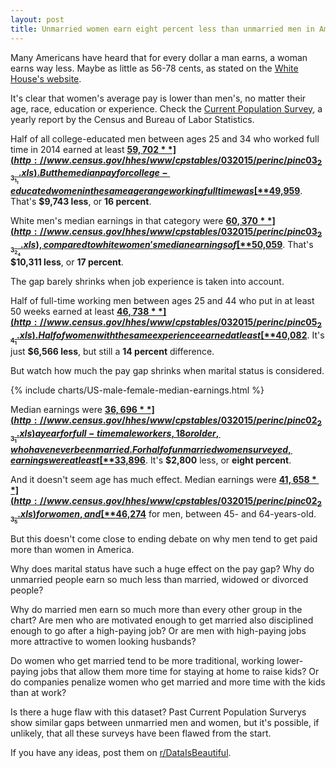 ```yaml
---
layout: post
title: Unmarried women earn eight percent less than unmarried men in America
---
```


Many Americans have heard that for every dollar a man earns, a woman earns way less. Maybe as little as 56-78 cents, as stated on the [White House's website](https://www.whitehouse.gov/issues/equal-pay#top).

It's clear that women's average pay is lower than men's, no matter their age, race, education or experience. Check the [Current Population Survey](http://www.census.gov/hhes/www/cpstables/032015/perinc/toc.htm), a yearly report by the Census and Bureau of Labor Statistics. 

Half of all college-educated men between ages 25 and 34 who worked full time in 2014 earned at least [**$59,702**](http://www.census.gov/hhes/www/cpstables/032015/perinc/pinc03_2_3_1_1.xls). But the median pay for college-educated women in the same age range working full time was [**$49,959**](http://www.census.gov/hhes/www/cpstables/032015/perinc/pinc03_3_3_2_1.xls). That's **$9,743 less**, or **16 percent**.

White men's median earnings in that category were [**$60,370**](http://www.census.gov/hhes/www/cpstables/032015/perinc/pinc03_2_3_2_4.xls), compared to white women's median earnings of [**$50,059**](http://www.census.gov/hhes/www/cpstables/032015/perinc/pinc03_3_3_2_4.xls). That's **$10,311 less**, or **17 percent**.

The gap barely shrinks when job experience is taken into account. 

Half of full-time working men between ages 25 and 44 who put in at least 50 weeks earned at least [**$46,738**](http://www.census.gov/hhes/www/cpstables/032015/perinc/pinc05_2_4_1.xls). Half of women with the same experience earned at least [**$40,082**](http://www.census.gov/hhes/www/cpstables/032015/perinc/pinc05_3_4_1.xls). It's just **$6,566 less**, but still a **14 percent** difference.

But watch how much the pay gap shrinks when marital status is considered.

{% include charts/US-male-female-median-earnings.html %}

Median earnings were [**$36,696**](http://www.census.gov/hhes/www/cpstables/032015/perinc/pinc02_2_3_1.xls) a year for full-time male workers, 18 or older, who have never been married. For half of unmarried women surveyed, earnings were at least [**$33,896**](http://www.census.gov/hhes/www/cpstables/032015/perinc/pinc02_3_3_1.xls). It's **$2,800** less, or **eight percent**.

And it doesn't seem age has much effect. Median earnings were [**$41,658**](http://www.census.gov/hhes/www/cpstables/032015/perinc/pinc02_2_3_5.xls) for women, and [**$46,274**](http://www.census.gov/hhes/www/cpstables/032015/perinc/pinc02_3_3_5.xls) for men, between 45- and 64-years-old. 

But this doesn't come close to ending debate on why men tend to get paid more than women in America.

Why does marital status have such a huge effect on the pay gap? Why do unmarried people earn so much less than married, widowed or divorced people? 

Why do married men earn so much more than every other group in the chart? Are men who are motivated enough to get married also disciplined enough to go after a high-paying job? Or are men with high-paying jobs more attractive to women looking husbands?

Do women who get married tend to be more traditional, working lower-paying jobs that allow them more time for staying at home to raise kids? Or do companies penalize women who get married and more time with the kids than at work?

Is there a huge flaw with this dataset? Past Current Population Surverys show similar gaps between unmarried men and women, but it's possible, if unlikely, that all these surveys have been flawed from the start.

If you have any ideas, post them on [r/DataIsBeautiful](http://dataisbeautiful.reddit.com).